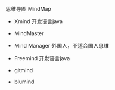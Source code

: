 思维导图 MindMap

- Xmind
  开发语言java

- MindMaster
- Mind Manager 外国人，不适合国人思维
- Freemind
  开发语言java

- gitmind

- blumind

